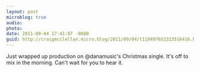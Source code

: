 ```yaml
---
layout: post
microblog: true
audio: 
photo: 
date: 2011-09-04 17:41:07 -0600
guid: http://craigmcclellan.micro.blog/2011/09/04/t110497652323516416.html
---
```

Just wrapped up production on @danamusic's Christmas single. It's off to mix in the morning. Can't wait for you to hear it.

